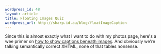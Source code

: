 ```yaml
--- 
wordpress_id: 48
layout: article
title: Floating Images Quiz
wordpress_url: http://sharp.id.au/blog/floatImageCaption
---
```

Since this is almost exactly what I want to do with my photos page, here&apos;s a wee primer on <a href="http://www.simplebits.com/notebook/2004/01/02/simplequiz_part_xi_image_floating.html">how to show captions beneath images</a>. And obviously we&apos;re talking semantically correct XHTML, none of that tables nonsense.
